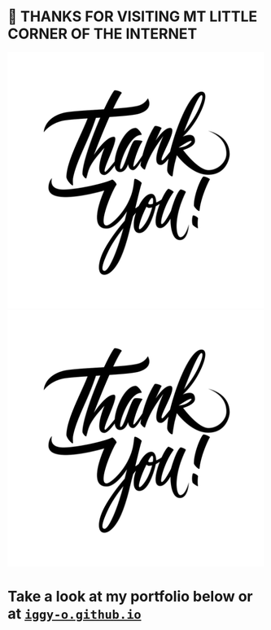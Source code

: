 # 👋 THANKS FOR VISITING MT LITTLE CORNER OF THE INTERNET

![alt text](thankyou.png "Thank you so much ♡")
<img src="https://github.com/Iggy-o/Iggy-o/raw/master/thankyou.png" alt="Thanks">


# Take a look at my portfolio below or at <a href="https://iggy-o.github.io">`iggy-o.github.io`</a>

<!--
VideoId = OM_JxAR_l8I

**Iggy-o/Iggy-o** is a ✨ _special_ ✨ repository because its `README.md` (this file) appears on your GitHub profile.

Here are some ideas to get you started:

- 🔭 I’m currently working on ...
- 🌱 I’m currently learning ...
- 👯 I’m looking to collaborate on ...
- 🤔 I’m looking for help with ...
- 💬 Ask me about ...
- 📫 How to reach me: ...
- 😄 Pronouns: ...
- ⚡ Fun fact: ...
-->

